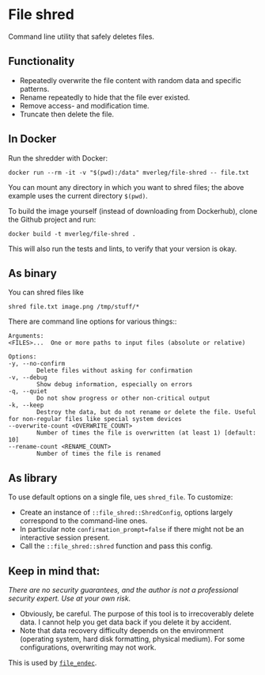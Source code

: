 
File shred
===============================

Command line utility that safely deletes files.

Functionality
-------------------------------

* Repeatedly overwrite the file content with random data and specific patterns.
* Rename repeatedly to hide that the file ever existed.
* Remove access- and modification time.
* Truncate then delete the file.

In Docker
-------------------------------

Run the shredder with Docker:

    docker run --rm -it -v "$(pwd):/data" mverleg/file-shred -- file.txt

You can mount any directory in which you want to shred files; the above example uses the current directory `$(pwd)`.

To build the image yourself (instead of downloading from Dockerhub), clone the Github project and run:

    docker build -t mverleg/file-shred .

This will also run the tests and lints, to verify that your version is okay.

As binary
-------------------------------

You can shred files like

    shred file.txt image.png /tmp/stuff/*

There are command line options for various things::

    Arguments:
    <FILES>...  One or more paths to input files (absolute or relative)
    
    Options:
    -y, --no-confirm
            Delete files without asking for confirmation
    -v, --debug
            Show debug information, especially on errors
    -q, --quiet
            Do not show progress or other non-critical output
    -k, --keep
            Destroy the data, but do not rename or delete the file. Useful for non-regular files like special system devices
    --overwrite-count <OVERWRITE_COUNT>
            Number of times the file is overwritten (at least 1) [default: 10]
    --rename-count <RENAME_COUNT>
            Number of times the file is renamed

As library
-------------------------------

To use default options on a single file, ues `shred_file`. To customize:

* Create an instance of `::file_shred::ShredConfig`, options largely correspond to the command-line ones.
* In particular note `confirmation_prompt=false` if there might not be an interactive session present.
* Call the `::file_shred::shred` function and pass this config.

Keep in mind that:
-------------------------------

*There are no security guarantees, and the author is not a professional security expert. Use at your own risk.*

* Obviously, be careful. The purpose of this tool is to irrecoverably delete data. I cannot help you get data back if you delete it by accident.
* Note that data recovery difficulty depends on the environment (operating system, hard disk formatting, physical medium). For some configurations, overwriting may not work.

This is used by [`file_endec`](https://github.com/mverleg/file_endec).
